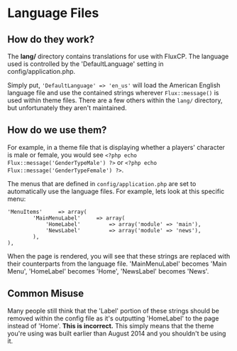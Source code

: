 Language Files
======

How do they work?
---------
The **lang/** directory contains translations for use with FluxCP. The language used is controlled by the 'DefaultLanguage' setting in config/application.php.

Simply put, `'DefaultLanguage' => 'en_us'` will load the American English language file and use the contained strings wherever `Flux::message()` is used within theme files. There are a few others within the `lang/` directory, but unfortunately they aren't maintained.


How do we use them?
---------
For example, in a theme file that is displaying whether a players' character is male or female, you would see `<?php echo Flux::message('GenderTypeMale') ?>` or `<?php echo Flux::message('GenderTypeFemale') ?>`.

The menus that are defined in `config/application.php` are set to automatically use the language files. For example, lets look at this specific menu:

```
'MenuItems'		=> array(
		'MainMenuLabel'		=> array(
			'HomeLabel'			=> array('module' => 'main'),
			'NewsLabel'			=> array('module' => 'news'),
		),
),
```

When the page is rendered, you will see that these strings are replaced with their counterparts from the language file.
'MainMenuLabel' becomes 'Main Menu', 'HomeLabel' becomes 'Home', 'NewsLabel' becomes 'News'.


Common Misuse
---------
Many people still think that the 'Label' portion of these strings should be removed within the config file as it's outputting 'HomeLabel' to the page instead of 'Home'. **This is incorrect.** This simply means that the theme you're using was built earlier than August 2014 and you shouldn't be using it.
